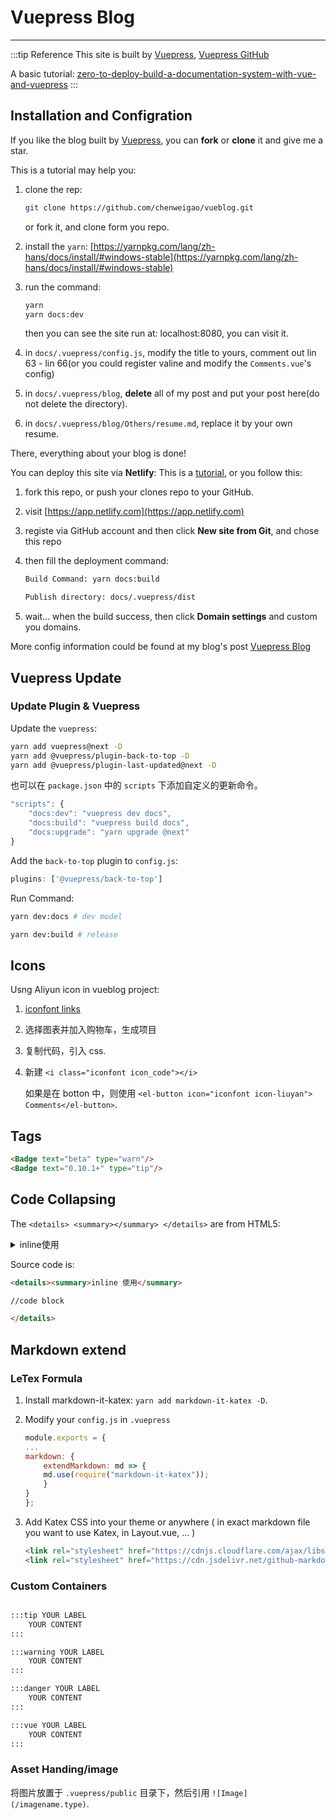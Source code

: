 # Vuepress Blog<Badge text="2.10.1" type="tip"/>

---

:::tip Reference
This site is built by [Vuepress](https://vuepress.vuejs.org/), [Vuepress GitHub](https://github.com/vuejs/vuepress)

A basic tutorial: [zero-to-deploy-build-a-documentation-system-with-vue-and-vuepress](https://scotch.io/tutorials/zero-to-deploy-build-a-documentation-system-with-vue-and-vuepress)
:::

## Installation and Configration

If you like the blog built by [Vuepress](https://github.com/vuejs/vuepress), you can **fork** or **clone** it and give me a star.

This is a tutorial may help you:

1. clone the rep:

    ```bash
    git clone https://github.com/chenweigao/vueblog.git
    ```

    or fork it, and clone form you repo.

2. install the `yarn`: [https://yarnpkg.com/lang/zh-hans/docs/install/#windows-stable](https://yarnpkg.com/lang/zh-hans/docs/install/#windows-stable)

3. run the command:

    ```bash
    yarn
    yarn docs:dev
    ```

    then you can see the site run at: localhost:8080, you can visit it.

4. in `docs/.vuepress/config.js`, modify the title to yours, comment out lin 63 - lin 66(or you could register valine and modify the `Comments.vue`'s config)

5. in `docs/.vuepress/blog`, **delete** all of my post and put your post here(do not delete the directory).

6. in `docs/.vuepress/blog/Others/resume.md`, replace it by your own resume.

There, everything about your blog is done!

You can deploy this site via **Netlify**: This is a [tutorial](https://v1.vuepress.vuejs.org/guide/deploy.html#netlify), or you follow this:

1. fork this repo, or push your clones repo to your GitHub.

2. visit [https://app.netlify.com](https://app.netlify.com)

3. registe via GitHub account and then click **New site from Git**, and chose this repo

4. then fill the deployment command:

    ```bash
    Build Command: yarn docs:build

    Publish directory: docs/.vuepress/dist
    ```

5. wait... when the build success, then click **Domain settings** and custom you domains.

More config information could be found at my blog's post [Vuepress Blog](https://www.weigao.cc/blog/Projects/vueblog.html#vuepress-update)

## Vuepress Update

### Update Plugin & Vuepress

Update the `vuepress`:

```bash
yarn add vuepress@next -D
yarn add @vuepress/plugin-back-to-top -D
yarn add @vuepress/plugin-last-updated@next -D
```

也可以在 `package.json` 中的 `scripts` 下添加自定义的更新命令。

```js
"scripts": {
    "docs:dev": "vuepress dev docs",
    "docs:build": "vuepress build docs",
    "docs:upgrade": "yarn upgrade @next"
}
```

Add the `back-to-top` plugin to `config.js`:

```js
plugins: ['@vuepress/back-to-top']
```

Run Command:

```bash
yarn dev:docs # dev model

yarn dev:build # release
```

## Icons

Usng Aliyun icon in vueblog project:

1. [iconfont links](https://www.iconfont.cn/home/index?spm=a313x.7781069.1998910419.2)

2. 选择图表并加入购物车，生成项目

3. 复制代码，引入 css.

4. 新建 `<i class="iconfont icon_code"></i>`

   如果是在 botton 中，则使用 `<el-button icon="iconfont icon-liuyan"> Comments</el-button>`.

## Tags <Badge text="beta" type="warn"/> <Badge text="0.10.1+" type="tip"/>

```html
<Badge text="beta" type="warn"/>
<Badge text="0.10.1+" type="tip"/>
```

## Code Collapsing

The `<details> <summary></summary> </details>` are from HTML5:

<details>
<summary>inline使用</summary>

```cpp
// code
```

</details>

Source code is:

```html
<details><summary>inline 使用</summary>

//code block

</details>
```

## Markdown extend

### LeTex Formula

1. Install markdown-it-katex: `yarn add markdown-it-katex -D`.

2. Modify your `config.js` in `.vuepress`

    ```js
    module.exports = {
    ...
    markdown: {
        extendMarkdown: md => {
        md.use(require("markdown-it-katex"));
        }
    }
    };
    ```

3. Add Katex CSS into your theme or anywhere ( in exact markdown file you want to use Katex, in Layout.vue, ... )

    ```md
    <link rel="stylesheet" href="https://cdnjs.cloudflare.com/ajax/libs/KaTeX/0.5.1/katex.min.css">
    <link rel="stylesheet" href="https://cdn.jsdelivr.net/github-markdown-css/2.2.1/github-markdown.css"/>
    ```

### Custom Containers

```md

:::tip YOUR LABEL
    YOUR CONTENT
:::

:::warning YOUR LABEL
    YOUR CONTENT
:::

:::danger YOUR LABEL
    YOUR CONTENT
:::

:::vue YOUR LABEL
    YOUR CONTENT
:::
```

### Asset Handing/image

将图片放置于 `.vuepress/public` 目录下，然后引用 `![Image](/imagename.type)`.